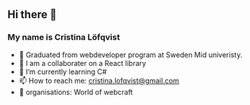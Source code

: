 ## Hi there 👋
### My name is Cristina Löfqvist 

<!--
**stina-Lo/stina-Lo** is a ✨ _special_ ✨ repository because its `README.md` (this file) appears on your GitHub profile.

Here are some ideas to get you started:

- 🔭 Graduated from webdeveloper program at Sweden Mid univeristy 
- 🌱 I’m currently learning ...
- 👯 I’m looking to collaborate on ...
- 🤔 I’m looking for help with ...
- 💬 Ask me about ...
- 📫 How to reach me: ...

-->

  * 🔭 Graduated from webdeveloper program at Sweden Mid univeristy. 
  * 👯 I am a collaborater on a React library
  * 🌱 I’m currently learning C#
  * 📫 How to reach me: cristina.lofqvist@gmail.com
  * :office: organisations: World of webcraft
